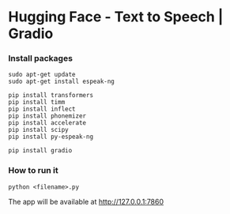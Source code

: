 Hugging Face - Text to Speech | Gradio 
=======================================

### Install packages
```
sudo apt-get update
sudo apt-get install espeak-ng
```

```
pip install transformers
pip install timm
pip install inflect
pip install phonemizer
pip install accelerate
pip install scipy
pip install py-espeak-ng
```

```
pip install gradio
```

### How to run it
```
python <filename>.py
```
The app will be available at http://127.0.0.1:7860